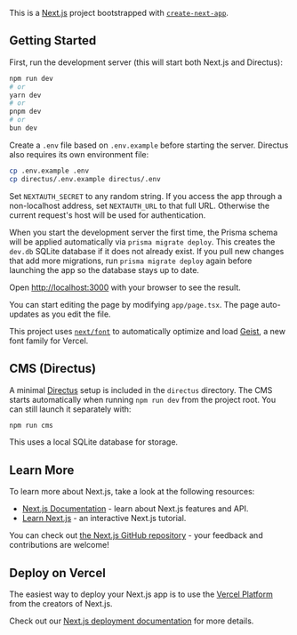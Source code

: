 This is a [Next.js](https://nextjs.org) project bootstrapped with [`create-next-app`](https://nextjs.org/docs/app/api-reference/cli/create-next-app).

## Getting Started

First, run the development server (this will start both Next.js and Directus):

```bash
npm run dev
# or
yarn dev
# or
pnpm dev
# or
bun dev
```

Create a `.env` file based on `.env.example` before starting the server. Directus also requires its own environment file:

```bash
cp .env.example .env
cp directus/.env.example directus/.env
```

Set `NEXTAUTH_SECRET` to any random string. If you access the app through a
non-localhost address, set `NEXTAUTH_URL` to that full URL. Otherwise the
current request's host will be used for authentication.

When you start the development server the first time, the Prisma schema will be
applied automatically via `prisma migrate deploy`. This creates the `dev.db`
SQLite database if it does not already exist. If you pull new changes that add
more migrations, run `prisma migrate deploy` again before launching the app so
the database stays up to date.

Open [http://localhost:3000](http://localhost:3000) with your browser to see the result.

You can start editing the page by modifying `app/page.tsx`. The page auto-updates as you edit the file.

This project uses [`next/font`](https://nextjs.org/docs/app/building-your-application/optimizing/fonts) to automatically optimize and load [Geist](https://vercel.com/font), a new font family for Vercel.


## CMS (Directus)
A minimal [Directus](https://directus.io) setup is included in the `directus` directory.
The CMS starts automatically when running `npm run dev` from the project root.
You can still launch it separately with:

```bash
npm run cms
```

This uses a local SQLite database for storage.
## Learn More

To learn more about Next.js, take a look at the following resources:

- [Next.js Documentation](https://nextjs.org/docs) - learn about Next.js features and API.
- [Learn Next.js](https://nextjs.org/learn) - an interactive Next.js tutorial.

You can check out [the Next.js GitHub repository](https://github.com/vercel/next.js) - your feedback and contributions are welcome!

## Deploy on Vercel

The easiest way to deploy your Next.js app is to use the [Vercel Platform](https://vercel.com/new?utm_medium=default-template&filter=next.js&utm_source=create-next-app&utm_campaign=create-next-app-readme) from the creators of Next.js.

Check out our [Next.js deployment documentation](https://nextjs.org/docs/app/building-your-application/deploying) for more details.
